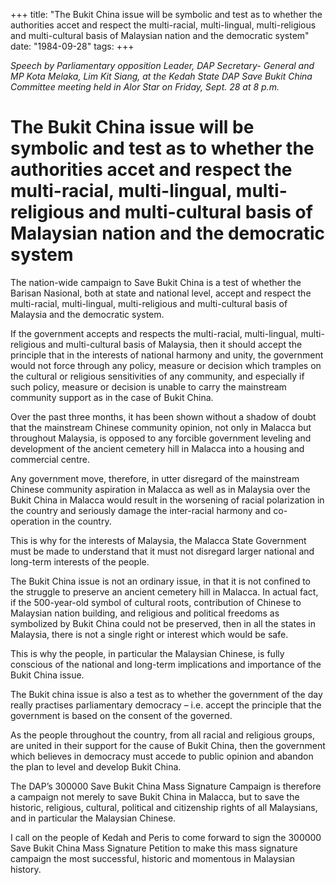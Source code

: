 +++ 
title: "The Bukit China issue will be symbolic and test as to whether the authorities accet and respect the multi-racial, multi-lingual, multi-religious and multi-cultural basis of Malaysian nation and the democratic system"
date: "1984-09-28"
tags:
+++

_Speech by Parliamentary opposition Leader, DAP Secretary- General and MP Kota Melaka, Lim Kit Siang, at the Kedah State DAP Save Bukit China Committee meeting held in Alor Star on Friday, Sept. 28 at 8 p.m._

# The Bukit China issue will be symbolic and test as to whether the authorities accet and respect the multi-racial, multi-lingual, multi-religious and multi-cultural basis of Malaysian nation and the democratic system

The nation-wide campaign to Save Bukit China is a test of whether the Barisan Nasional, both at state and national level, accept and respect the multi-racial, multi-lingual, multi-religious and multi-cultural basis of Malaysia and the democratic system.</u>

If the government accepts and respects the multi-racial, multi-lingual, multi-religious and multi-cultural basis of Malaysia, then it should accept the principle that in the interests of national harmony and unity, the government would not force through any policy, measure or decision which tramples on the cultural or religious sensitivities of any community, and especially if such policy, measure or decision is unable to carry the mainstream community support as in the case of Bukit China.

Over the past three months, it has been shown without a shadow of doubt that the mainstream Chinese community opinion, not only in Malacca but throughout Malaysia, is opposed to any forcible government leveling and development of the ancient cemetery hill in Malacca into a housing and commercial centre.

Any government move, therefore, in utter disregard of the mainstream Chinese community aspiration in Malacca as well as in Malaysia over the Bukit China in Malacca would result in the worsening of racial polarization in the country and seriously damage the inter-racial harmony and co-operation in the country.

This is why for the interests of Malaysia, the Malacca State Government must be made to understand that it must not disregard larger national and long-term interests of the people.

The Bukit China issue is not an ordinary issue, in that it is not confined to the struggle to preserve an ancient cemetery hill in Malacca. In actual fact, if the 500-year-old symbol of cultural roots, contribution of Chinese to Malaysian nation building, and religious and political freedoms as symbolized by Bukit China could not be preserved, then in all the states in Malaysia, there is not a single right or interest which would be safe.

This is why the people, in particular the Malaysian Chinese, is fully conscious of the national and long-term implications and importance of the Bukit China issue.

The Bukit china issue is also a test as to whether the government of the day really practises parliamentary democracy – i.e. accept the principle that the government is based on the consent of the governed.

As the people throughout the country, from all racial and religious groups, are united in their support for the cause of Bukit China, then the government which believes in democracy must accede to public opinion and abandon the plan to level and develop Bukit China.

The DAP’s 300000 Save Bukit China Mass Signature Campaign is therefore a campaign not merely to save Bukit China in Malacca, but to save the historic, religious, cultural, political and citizenship rights of all Malaysians, and in particular the Malaysian Chinese.

I call on the people of Kedah and Peris to come forward to sign the 300000 Save Bukit China Mass Signature Petition to make this mass signature campaign the most successful, historic and momentous in Malaysian history.
 
